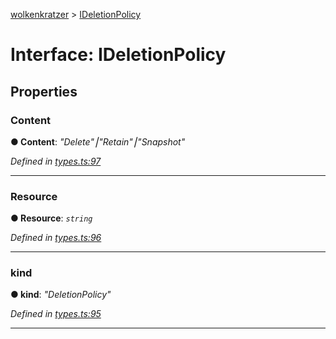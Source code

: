 [wolkenkratzer](../README.md) > [IDeletionPolicy](../interfaces/ideletionpolicy.md)



# Interface: IDeletionPolicy


## Properties
<a id="content"></a>

###  Content

**●  Content**:  *"Delete"⎮"Retain"⎮"Snapshot"* 

*Defined in [types.ts:97](https://github.com/arminhammer/wolkenkratzer/blob/cd0c133/src/types.ts#L97)*





___

<a id="resource"></a>

###  Resource

**●  Resource**:  *`string`* 

*Defined in [types.ts:96](https://github.com/arminhammer/wolkenkratzer/blob/cd0c133/src/types.ts#L96)*





___

<a id="kind"></a>

###  kind

**●  kind**:  *"DeletionPolicy"* 

*Defined in [types.ts:95](https://github.com/arminhammer/wolkenkratzer/blob/cd0c133/src/types.ts#L95)*





___


